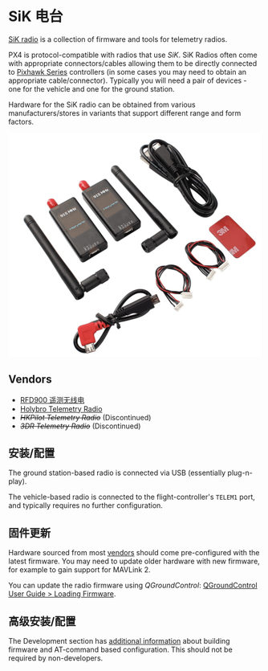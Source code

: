 # SiK 电台

[SiK radio](https://github.com/LorenzMeier/SiK) is a collection of firmware and tools for telemetry radios.

PX4 is protocol-compatible with radios that use _SiK_. SiK Radios often come with appropriate connectors/cables allowing them to be directly connected to [Pixhawk Series](../flight_controller/pixhawk_series.md) controllers (in some cases you may need to obtain an appropriate cable/connector). Typically you will need a pair of devices - one for the vehicle and one for the ground station.

Hardware for the SiK radio can be obtained from various manufacturers/stores in variants that support different range and form factors.

![SiK 电台](../../assets/hardware/telemetry/holybro_sik_radio.jpg)

## Vendors

- [RFD900 遥测无线电](../telemetry/rfd900_telemetry.md)
- [Holybro Telemetry Radio](../telemetry/holybro_sik_radio.md)
- <del>_HKPilot Telemetry Radio_</del> (Discontinued)
- <del>_3DR Telemetry Radio_</del> (Discontinued)

## 安装/配置

The ground station-based radio is connected via USB (essentially plug-n-play).

The vehicle-based radio is connected to the flight-controller's `TELEM1` port, and typically requires no further configuration.

## 固件更新

Hardware sourced from most [vendors](#vendors) should come pre-configured with the latest firmware. You may need to update older hardware with new firmware, for example to gain support for MAVLink 2.

You can update the radio firmware using _QGroundControl_: [QGroundControl User Guide > Loading Firmware](https://docs.qgroundcontrol.com/master/en/qgc-user-guide/setup_view/firmware.html).

## 高级安装/配置

The Development section has [additional information](../data_links/sik_radio.md) about building firmware and AT-command based configuration. This should not be required by non-developers.

